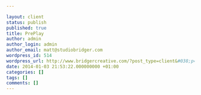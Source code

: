 ```yaml
---

layout: client
status: publish
published: true
title: PrePlay
author: admin
author_login: admin
author_email: matt@studiobridger.com
wordpress_id: 514
wordpress_url: http://www.bridgercreative.com/?post_type=client&#038;p=514
date: 2014-01-03 21:53:22.000000000 +01:00
categories: []
tags: []
comments: []
---
```

